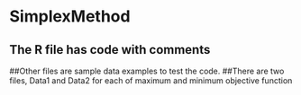# SimplexMethod
## The R file has code with comments

##Other files are sample data examples to test the code.
##There are two files, Data1 and Data2 for each of maximum and minimum objective function
